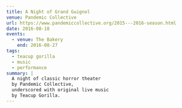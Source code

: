 ```yaml
---
title: A Night of Grand Guignol
venue: Pandemic Collective
url: https://www.pandemiccollective.org/2015---2016-season.html
date: 2016-08-18
events:
  - venue: The Bakery
    end: 2016-08-27
tags:
  - teacup gorilla
  - music
  - performance
summary: |
  A night of classic horror theater
  by Pandemic Collective,
  underscored with original live music
  by Teacup Gorilla.
---
```


